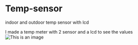 # Temp-sensor
indoor and outdoor temp sensor with lcd

I made a temp meter with 2 sensor and a lcd to see the values
![This is an image](https://cdn.discordapp.com/attachments/720726683589541959/948585278187130951/imagearduino.jpg)
